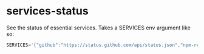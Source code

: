 services-status
===============

See the status of essential services. Takes a SERVICES env argument like so:

```js
SERVICES='{"github":"https://status.github.com/api/status.json","npm-registry":"http://registry.npmjs.org","clocknpm":"http://npmjs.org","pivotaltracker":"http://www.pivotaltracker.com"}'
```
